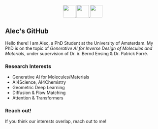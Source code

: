 <div id="header" align="center">
  <a href="mailto:alec@noppe.ai"> <img src="https://img.shields.io/badge/mail-%23cc2560?style=for-the-badge" height="40"/> </a>
  <a href="https://alecnoppe.nl"> <img src="https://img.shields.io/badge/website-%23F4D35E?style=for-the-badge" height="40"/> </a>
  <a href="https://www.linkedin.com/in/alec-noppe-481054224/"> <img src="https://img.shields.io/badge/LinkedIn-blue?logo=linkedin&logoColor=white&style=for-the-badge" height="40"/> </a>

</div>

## Alec's GitHub
Hello there! I am Alec, a PhD Student  at the University of Amsterdam. My PhD is on the topic of *Generative AI for Inverse Design of Molecules and Materials*, under supervision of Dr. ir. Bernd Ensing & Dr. Patrick Forré.

### Research Interests
- Generative AI for Molecules/Materials
- AI4Science, AI4Chemistry
- Geometric Deep Learning
- Diffusion & Flow Matching
- Attention & Transformers

### Reach out!
If you think our interests overlap, reach out to me! 



<!--
**alecnoppe/alecnoppe** is a ✨ _special_ ✨ repository because its `README.md` (this file) appears on your GitHub profile.

Here are some ideas to get you started:

- 🔭 I’m currently working on ...
- 🌱 I’m currently learning ...
- 👯 I’m looking to collaborate on ...
- 🤔 I’m looking for help with ...
- 💬 Ask me about ...
- 📫 How to reach me: ...
- 😄 Pronouns: ...
- ⚡ Fun fact: ...
-->
